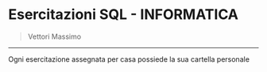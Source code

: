 # Esercitazioni SQL - INFORMATICA
> Vettori Massimo
----
Ogni esercitazione assegnata per casa possiede la sua cartella personale
